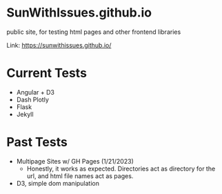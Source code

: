 # SunWithIssues.github.io
public site, for testing html pages and other frontend libraries

Link: https://sunwithissues.github.io/

# Current Tests
  - Angular + D3
  - Dash Plotly
  - Flask
  - Jekyll
  
# Past Tests
  - Multipage Sites w/ GH Pages (1/21/2023)
    - Honestly, it works as expected. Directories act as directory for the url, and html file names act as pages.
  - D3, simple dom manipulation


